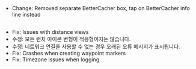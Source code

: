 ##
- Change: Removed separate BetterCacher box, tap on BetterCacher info line instead

##
- Fix: Issues with distance views
- 수정: 모든 런처 아이콘 변형이 적응형이지는 않습니다.
- 수정: 네트워크 연결을 사용할 수 없는 경우 오래된 오류 메시지가 표시됩니다.
- Fix: Crashes when creating waypoint markers
- Fix: Timezone issues when logging
